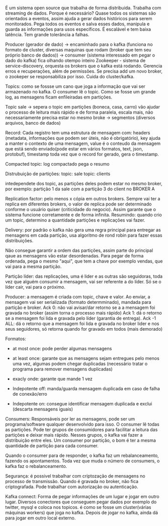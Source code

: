 É um sistema open source que trabalha de forma distribuida.
Trabalha com streaming de dados. 
Porque é necessário? Quase todos os sistemas são orientados a eventos, assim ajuda a gerar dados históricos para serem monitorados.
Pega todos os eventos e salva esses dados, manipula e guarda as informações para usos específicos. 
É escalável e tem baixa latência. Tem grande tolerância a falhas. 

Producer (gerador de dado) -> encaminhado para o kafka (funciona no formato de cluster, diversas maquinas que rodam (broker que tem seu próprio banco de dados)) -> consumer (sistema interessado em pegar o dado do kafka) fica olhando otempo inteiro 
Zookeeper - sistema de service-discovery, orquesta os brokers que o kafka está rodando. Gerencia erros e recuperações, além de permissões. Se precisa add um novo broker, o zookeper se responsabiliza por isso. Cuida do cluster/kafka.

Topics: como se fossse um cano que joga a informação que vai ser armazenado no kafka. O consumer lê o topic. Como se fosse um grande log, as mensagens ficam enfileiradas em partições. 

Topic sale -> sepera o topic em partições (boneca, casa, carro) vão ajudar o processo de leitura mais rápido e de forma paralela, escala mais, não necessariamente precisa estar no mesmo broke -> segmentos (diversos arquivos, banco de dados) 

Record:
Cada registro tem uma estrutura de mensagem com: headers (metadata, informações que podem ser úteis, não é obrigatório), key ajuda a manter o contexto de uma mensagem, value é o conteudo da mensagem que está sendo enviado(pode estar em vários formatos, text, json, protobuf), timestamp toda vez que o record for gerado, gera o timestamp. 

Compacted topic: 
log compactado pega o resumo 

Distrubuição de partições:
topic: sale
topic: clients 

intedependete dos topic, as partições deles podem estar no mesmo broker, por exemplo: partição 1 da sale com a partição 3 do client no BROKER A

Replication factor: pelo menos x cópia em outros brokers. Sempre vai ter a replica em diferentes brokers, o valor de replica pode ser determinado conforme o usuário quiser (criticidade do negocio). Assim garante que o sistema funcione corretamente e de forma infinita. 
Resumindo: quando crio um topic, determino a quantidade partições e replicações vai fazer. 

Delivery: por padrão o kafka não gera uma regra principal para entregar as mensagens em cada partição, usa algoritmo de rond robin para fazer essas distribuições. 

Não consegue garantir a ordem das partições, assim parte do principal qaue as mensagens vão estar desordenadas. Para pegar de forma ordenada, pega o mesmo "aqui", que tem a chave por exemplo vendas, que vai para a mesma partição. 

Partição líder: das replicações, uma é lider e as outras são seguidoras, toda vez que alguém consumir a mensagem, vai ser referente a do líder. Só se o líder cair, vai para o próximo. 

Producer: a mensagem é criada com topic, chave e valor. Ao enviar, a mensagem vai ser serializada (formato determminado), mandada para partição e broker. 
Ack 0: não vai avisar/dar retorno se a a mensagem foi gravada no broker (assim torna o processo mais rápido)
Ack 1: dá o retorno se a mensagem foi lida e gravada pelo líder (garantia de entrega).
Ack -1 ALL: dá o retorno que a mensagem foi lida e gravada no broker lider e nos seus seguidores, só retorna quando for gravado em todos (mais demorado)

Formatos: 
- at most once: pode perder algumas mensagens
- at least once: garante que as mensagens sejam entregues pelo menos uma vez, algumas podem chegar duplicadas (necessário tratar o programa para remover mensagens duplicadas)
- exacly onde: garante que mande 1 vez


- Indepotente off: manda/guarda mensagem duplicada em caso de falha de conexão/erro
- Indepotente on: consegue identificar mensagem duplicada e exclui (descarta mensagens iguais)



Consumers:
Responsáveis por ler as mensagens, pode ser um programa/software qualquer desenvolvido para isso. O consumer lê todas as partições. 
Pode ter grupos de consumidores para facilitar a leitura das partições e deixar mais rápido. Nesses grupos, o kafka vai fazer a distribuição entre eles. 
Um consumer por partição, o bom é ter a mesma quantidade de partição para cada consumer. 

Quando o consumer para de responder, o kafka faz um rebalanceamento, fazendo os apontamentos. Toda vez que muda o número de consumers, o kafka faz o rebalanceamento.

Segurança:
é possivel trabalhar com criptozação de mensagens no processo de transmissão.
Quando é gravada no broker, não fica criptografada.
Pode trabalhar com autorização ou autenticação.

Kafka connect:
Forma de pegar informações de um lugar e jogar em outro lugar.
Diversos conectores que conseguem pegar dados por exemplo do twitter, mysql e coloca nos topicos.
é como se fosse um cluster(várias máquinas workers) que joga no kafka.
Depois de jogar no kafka, ainda dá para jogar em outro local externo.


